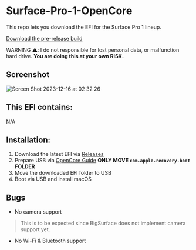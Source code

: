 # Surface-Pro-1-OpenCore

This repo lets you download the EFI for the Surface Pro 1 lineup.

[Download the pre-release build](https://github.com/PGBSean/Surface-Pro-1-OpenCore/releases/tag/20231216)

WARNING ⚠️: I  do not responsible for lost personal data, or malfunction hard drive. **You are doing this at your own RISK.**

## Screenshot
![Screen Shot 2023-12-16 at 02 32 26](https://github.com/PGBSean/Surface-Pro-1-OpenCore/assets/97381104/ebc179f4-a451-483c-865b-73517d38a1b6)


## This EFI contains:
N/A

## Installation:
1. Download the latest EFI via [Releases](https://github.com/PGBSean/Surface-Pro-1-OpenCore/releases/latest)
2. Prepare USB via [OpenCore Guide](https://dortania.github.io/OpenCore-Install-Guide/installer-guide/windows-install.html#making-the-installer) **ONLY MOVE `com.apple.recovery.boot` FOLDER**
3. Move the downloaded EFI folder to USB
4. Boot via USB and install macOS

## Bugs
+ No camera support
> This is to be expected since BigSurface does not implement camera support yet.

+ No Wi-Fi & Bluetooth support


